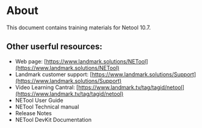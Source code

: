 # About

This document contains training materials for Netool 10.7.

## Other userful resources:

* Web page: [https://www.landmark.solutions/NETool](https://www.landmark.solutions/NETool)
* Landmark customer support: [https://www.landmark.solutions/Support](https://www.landmark.solutions/Support)
* Video Learning Cantral: [https://www.landmark.tv/tag/tagid/netool](https://www.landmark.tv/tag/tagid/netool)
* NETool User Guide
* NETool Technical manual
* Release Notes
* NETool DevKit Documentation



